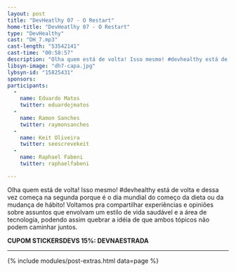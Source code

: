 ```yaml
---
layout: post
title: "DevHeatlhy 07 - O Restart"
home-title: "DevHeatlhy 07 - O Restart"
type: "DevHealthy"
cast: "DH_7.mp3"
cast-length: "53542141"
cast-time: "00:58:57"
description: "Olha quem está de volta! Isso mesmo! #devhealthy está de volta e dessa vez começa na segunda porque é o dia mundial do começo da dieta ou da mudança de hábito! Voltamos pra compartilhar experiências e opiniões sobre assuntos que envolvam um estilo de vida saudável e a área de tecnologia, podendo assim quebrar a idéia de que ambos tópicos não podem caminhar juntos."
libsyn-image: "dh7-capa.jpg"
lybsyn-id: "15825431"
sponsors:
participants:
  -
    name: Eduardo Matos
    twitter: eduardojmatos
  -
    name: Ramon Sanches
    twitter: raymonsanches
  -
    name: Keit Oliveira
    twitter: seescrevekeit
  -
    name: Raphael Fabeni
    twitter: raphaelfabeni

---
```


Olha quem está de volta! Isso mesmo! #devhealthy está de volta e dessa vez começa na segunda porque é o dia mundial do começo da dieta ou da mudança de hábito! Voltamos pra compartilhar experiências e opiniões sobre assuntos que envolvam um estilo de vida saudável e a área de tecnologia, podendo assim quebrar a idéia de que ambos tópicos não podem caminhar juntos.

<strong>CUPOM STICKERSDEVS 15%: DEVNAESTRADA</strong>

---

{% include modules/post-extras.html data=page %}
